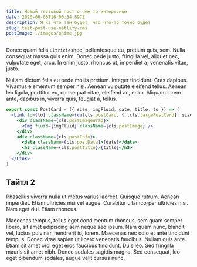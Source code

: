 ```yaml
---
title: Новый тестовый пост о чем то интересном
date: 2020-06-05T16:00:54.897Z
description: Я хз что там будет, что что-то точно будет
slug: test-post-use-netlify-cms
postImage: ./images/onime.jpg
---
```


Donec quam felis,`ultricies`nec, pellentesque eu, pretium quis, sem. Nulla consequat massa quis enim. Donec pede justo, fringilla vel, aliquet nec, vulputate eget, arcu. In enim justo, rhoncus ut, imperdiet a, venenatis vitae, justo.

Nullam dictum felis eu pede mollis pretium. Integer tincidunt. Cras dapibus. Vivamus elementum semper nisi. Aenean vulputate eleifend tellus. Aenean leo ligula, porttitor eu, consequat vitae, eleifend ac, enim. Aliquam lorem ante, dapibus in, viverra quis, feugiat a, tellus.

```jsx
export const PostCard = ({ size, imgFluid, date, title, to }) => (
  <Link to={to} className={cn(cls.postCard, { [cls.largePostCard]: size === 'large' })}>
    <div className={cls.postImageWrap}>
      <Img fluid={imgFluid} className={cls.postImage} />
    </div>
    <div className={cls.postInfo}>
      <data className={cls.postData}>{date}</data>
      <h3 className={cls.postTitle}>{title}</h3>
    </div>
  </Link>
)
```

## Тайтл 2

Phasellus viverra nulla ut metus varius laoreet. Quisque rutrum. Aenean imperdiet. Etiam ultricies nisi vel augue. Curabitur ullamcorper ultricies nisi. Nam eget dui. Etiam rhoncus.

Maecenas tempus, tellus eget condimentum rhoncus, sem quam semper libero, sit amet adipiscing sem neque sed ipsum. Nam quam nunc, blandit vel, luctus pulvinar, hendrerit id, lorem. Maecenas nec odio et ante tincidunt tempus. Donec vitae sapien ut libero venenatis faucibus. Nullam quis ante. Etiam sit amet orci eget eros faucibus tincidunt. Duis leo. Sed fringilla mauris sit amet nibh. Donec sodales sagittis magna. Sed consequat, leo eget bibendum sodales, augue velit cursus nunc,
